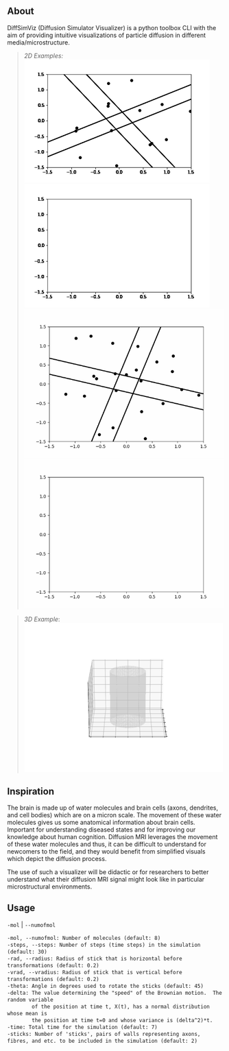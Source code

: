 ## About

DiffSimViz (Diffusion Simulator Visualizer) is a python toolbox CLI with the aim of providing intuitive visualizations of particle diffusion in different media/microstructure.

> _2D Examples:_<br>![2D_example](images/16mol_45deg.gif)![2D_example](images/16mol_45degstick_origin.gif)<br>![2D_example](images/24mol_38.0deg.gif)![2D_example](images\24mol_38.0degstick_origin.gif)

> _3D Example_:<br>![3D_example](images/animated_3d.gif)

## Inspiration

The brain is made up of water molecules and brain cells (axons, dendrites, and cell bodies) which are on a micron scale. The movement of these water molecules gives us some anatomical information about brain cells. Important for understanding diseased states and for improving our knowledge about human cognition. Diffusion MRI leverages the movement of these water molecules and thus, it can be difficult to understand for newcomers to the field, and they would benefit from simplified visuals which depict the diffusion process.

The use of such a visualizer will be didactic or for researchers to better understand what their diffusion MRI signal might look like in particular microstructural environments.

## Usage

`-mol` | `--numofmol`

    -mol, --numofmol: Number of molecules (default: 8)
    -steps, --steps: Number of steps (time steps) in the simulation (default: 30)
    -rad, --radius: Radius of stick that is horizontal before transformations (default: 0.2)
    -vrad, --vradius: Radius of stick that is vertical before transformations (default: 0.2)
    -theta: Angle in degrees used to rotate the sticks (default: 45)
    -delta: The value determining the "speed" of the Brownian motion.  The random variable
            of the position at time t, X(t), has a normal distribution whose mean is
            the position at time t=0 and whose variance is (delta^2)*t.
    -time: Total time for the simulation (default: 7)
    -sticks: Number of 'sticks', pairs of walls representing axons, fibres, and etc. to be included in the simulation (default: 2)
